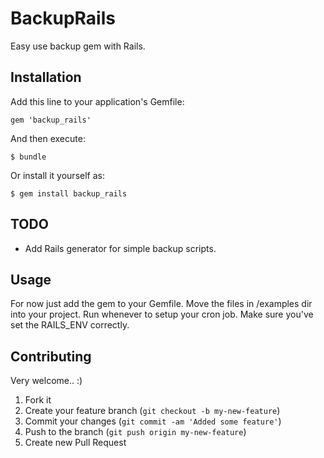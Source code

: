 # BackupRails

Easy use backup gem with Rails.

## Installation

Add this line to your application's Gemfile:

    gem 'backup_rails'

And then execute:

    $ bundle

Or install it yourself as:

    $ gem install backup_rails

## TODO

* Add Rails generator for simple backup scripts.

## Usage

For now just add the gem to your Gemfile.
Move the files in /examples dir into your project.
Run whenever to setup your cron job. Make sure you've set the RAILS_ENV correctly.

## Contributing

Very welcome.. :)

1. Fork it
2. Create your feature branch (`git checkout -b my-new-feature`)
3. Commit your changes (`git commit -am 'Added some feature'`)
4. Push to the branch (`git push origin my-new-feature`)
5. Create new Pull Request
